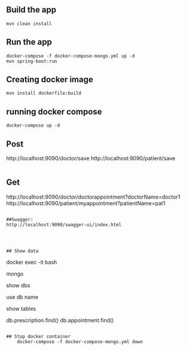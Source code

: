 ## Build the app

``` 
mvn clean install
```

## Run the app

``` 
docker-compose -f docker-compose-mongo.yml up -d
mvn spring-boot:run

```
## Creating docker image

```
mvn install dockerfile:build

```
## running docker compose

``` 
docker-compose up -d

```


## Post

http://localhost:9090/doctor/save
http://localhost:9090/patient/save
``` 
```

## Get
http://localhost:9090/doctor/doctorappointment?doctorName=doctor1
http://localhost:9090/patient/myappointment?patientName=pat1

``` 

```

```
##Swagger:
http://localhost:9090/swagger-ui/index.html




## Show data

```
docker exec -it <containerName> bash

mongo

show dbs

use db name


show tables

db.prescription.find()
db.appointment.find()


```

## Stop docker container
    docker-compose -f docker-compose-mongo.yml down

